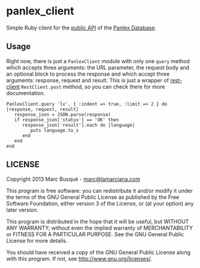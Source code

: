 # panlex\_client 
Simple Ruby client for the [public API](http://dev.panlex.org/api/) of the [Panlex Database](http://panlex.org).

## Usage

Right now, there is just a `PanlexClient` module with only one `query` method which accepts three arguments: the URL parameter, the request body and an optional block to process the response and which accept three arguments: response, request and result. This is just a wrapper of [rest-client](https://github.com/rest-client/rest-client) `RestClient.post` method, so you can check there for more documentation.

    PanlexClient.query 'lv', { :indent => true, :limit => 2 } do |response, request, result|
       response_json = JSON.parse(response)
       if response_json['status'] == 'OK' then
          response_json['result'].each do |language|
             puts language.to_s
          end
       end
    end

## LICENSE

Copyright 2013 Marc Busqué - <marc@lamarciana.com>

This program is free software: you can redistribute it and/or modify
it under the terms of the GNU General Public License as published by
the Free Software Foundation, either version 3 of the License, or
(at your option) any later version.

This program is distributed in the hope that it will be useful,
but WITHOUT ANY WARRANTY; without even the implied warranty of
MERCHANTABILITY or FITNESS FOR A PARTICULAR PURPOSE.  See the
GNU General Public License for more details.

You should have received a copy of the GNU General Public License
along with this program.  If not, see <http://www.gnu.org/licenses/>.
